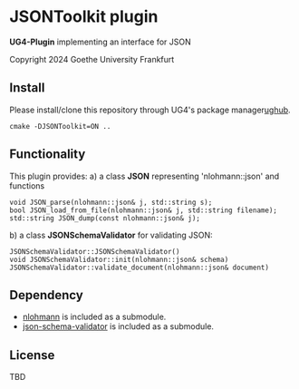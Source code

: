 # JSONToolkit plugin

**UG4-Plugin** implementing an interface for JSON

Copyright 2024 Goethe University Frankfurt

## Install
Please install/clone this repository through UG4's package manager[ughub](https://github.com/UG4/ughub).


 ```
 cmake -DJSONToolkit=ON ..
 ```

## Functionality

This plugin provides:
a) a class **JSON** representing 'nlohmann::json' and functions
 ```
void JSON_parse(nlohmann::json& j, std::string s);
bool JSON_load_from_file(nlohmann::json& j, std::string filename);
std::string JSON_dump(const nlohmann::json& j);
 ```
b) a class **JSONSchemaValidator** for validating JSON:
 ```
JSONSchemaValidator::JSONSchemaValidator()
void JSONSchemaValidator::init(nlohmann::json& schema)
JSONSchemaValidator::validate_document(nlohmann::json& document)
 ```



## Dependency
* [nlohmann](https://github.com/nlohmann/json) is included as a submodule.
* [json-schema-validator](https://github.com/pboettch/json-schema-validator) is included as a submodule.


## License
TBD
